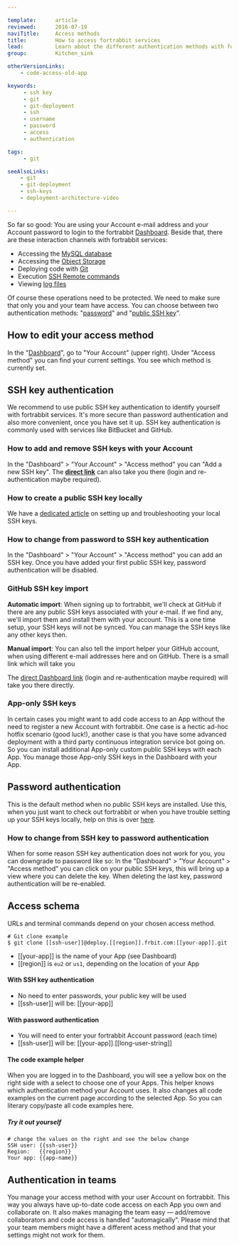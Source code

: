 ```yaml
---

template:      article
reviewed:      2016-07-19
naviTitle:     Access methods
title:         How to access fortrabbit services
lead:          Learn about the different authentication methods with fortrabbit.
group:         Kitchen_sink

otherVersionLinks:
    - code-access-old-app

keywords:
     - ssh key
     - git
     - git-deployment
     - ssh
     - username
     - password
     - access
     - authentication

tags:
     - git

seeAlsoLinks:
    - git
    - git-deployment
    - ssh-keys
    - deployment-architecture-video

---
```


So far so good: You are using your Account e-mail address and your Account password to login to the fortrabbit [Dashboard](/dashboard). Beside that, there are these interaction channels with fortrabbit services:

* Accessing the [MySQL database](/mysql#toc-remote-mysql-access)
* Accessing the [Object Storage](/object-storage#toc-accessing-the-object-storage)
* Deploying code with [Git](/git-deployment#toc-usage)
* Execution [SSH Remote commands](/remote-ssh-execution#toc-usage)
* Viewing [log files](/logging)

Of course these operations need to be protected. We need to make sure that only you and your team have access. You can choose between two authentication methods: "[password](#toc-password-authentication)" and "[public SSH key](#toc-ssh-key-authentication)".



## How to edit your access method

In the "[Dashboard](/dashboard)", go to "Your Account" (upper right). Under "Access method" you can find your current settings. You see which method is currently set.




## SSH key authentication

We recommend to use public SSH key authentication to identify yourself with fortrabbit services. It's more secure than password authentication and also more convenient, once you have set it up. SSH key authentication is commonly used with services like BitBucket and GitHub.



### How to add and remove SSH keys with your Account

In the "Dashboard" > "Your Account" > "Access method" you can "Add a new SSH key". The **[direct link](https://dashboard.fortrabbit.com/account/keys/new)** can also take you there (login and re-authentication maybe required).


### How to create a public SSH key locally

We have a [dedicated article](ssh-keys) on setting up and troubleshooting your local SSH keys.


### How to change from password to SSH key authentication

In the "Dashboard" > "Your Account" > "Access method" you can add an SSH key. Once you have added your first public SSH key, password authentication will be disabled.


### GitHub SSH key import

**Automatic import**: When signing up to fortrabbit, we'll check at GitHub if there are any public SSH keys associated with your e-mail. If we find any, we'll import them and install them with your account. This is a one time setup, your SSH keys will not be synced. You can manage the SSH keys like any other keys then.

**Manual import**: You can also tell the import helper your GitHub account, when using different e-mail addresses here and on GitHub. There is a small link which will take you 

The [direct Dashboard link](https://dashboard.fortrabbit.com/boarding/keys/github) (login and re-authentication maybe required) will take you there directly.


### App-only SSH keys

In certain cases you might want to add code access to an App without the need to register a new Account with fortrabbit. One case is a hectic ad-hoc hotfix scenario (good luck!), another case is that you have some advanced deployment with a third party continuous integration service bot going on. So you can install additional App-only custom public SSH keys with each App. You manage those App-only SSH keys in the Dashboard with your App.


## Password authentication

This is the default method when no public SSH keys are installed. Use this, when you just want to check out fortrabbit or when you have trouble setting up your SSH keys locally, help on this is over [here](ssh-keys).



### How to change from SSH key to password authentication

When for some reason SSH key authentication does not work for you, you can downgrade to password like so: In the "Dashboard" > "Your Account" > "Access method" you can click on your public SSH keys, this will bring up a view where you can delete the key. When deleting the last key, password authentication will be re-enabled.


## Access schema

URLs and terminal commands depend on your chosen access method. 

```
# Git clone example
$ git clone [[ssh-user]]@deploy.[[region]].frbit.com:[[your-app]].git
```

* [[your-app]] is the name of your App (see Dashboard)
* [[region]] is `eu2` or `us1`, depending on the location of your App


#### With SSH key authentication

* No need to enter passwords, your public key will be used
* [[ssh-user]] will be: [[your-app]]

#### With password authentication

* You will need to enter your fortrabbit Account password (each time)
* [[ssh-user]] will be: [[your-app]].[[long-user-string]]


#### The code example helper

When you are logged in to the Dashboard, you will see a yellow box on the right side with a select to choose one of your Apps. This helper knows which authentication method your Account uses. It also changes all code examples on the current page according to the selected App. So you can literary copy/paste all code examples here.

##### Try it out yourself

```
# change the values on the right and see the below change
SSH user: {{ssh-user}}
Region:   {{region}}
Your app: {{app-name}}
```



## Authentication in teams

You manage your access method with your user Account on fortrabbit. This way you always have up-to-date code access on each App you own and collaborate on. It also makes managing the team easy — add/remove collaborators and code access is handled "automagically". Please mind that your team members might have a different acess method and that your settings might not work for them.

